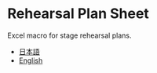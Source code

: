 # Rehearsal Plan Sheet
Excel macro for stage rehearsal plans.

- [日本語](README_ja.md)
- [English](README_en.md)
